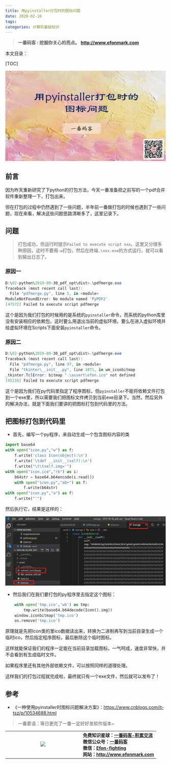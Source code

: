 ```yaml
---
title: 用pyinstaller打包时的图标问题
date: 2020-02-16
tags: 
categories: 计算机基础知识
---
```


> **一番码客 : 挖掘你关心的亮点。**
> **http://www.efonmark.com**

本文目录：

[TOC]

![image-20200216105926414](2020-02-16-用pyinstaller打包时的图标问题/image-20200216105926414.png)

<!-- more -->

## 前言

因为昨天重新研究了下python的打包方法，今天一番准备把之前写的一个pdf合并软件重新整理一下，打包出来。

但在打包的过程中仍然遇到了一些问题，半年前一番做打包的时候也遇到了一些问题，现在来看，解决这些问题思路清晰多了，这里记录下。

## 问题

> 打包成功，但运行时提示`Failed to execute script xxx`。这里又分很多种原因，这时不要用`-w`打包，然后在终端`.\xxx.exe`的方式运行，就可以看到输出日志了。

### 原因一

```powershell
D:\02-python\2019-09-30_pdf_opt\dist>.\pdfmerge.exe
Traceback (most recent call last):
  File "pdfmerge.py", line 5, in <module>
ModuleNotFoundError: No module named 'PyPDF2'
[47572] Failed to execute script pdfmerge
```

这个是因为我们打包的时候用的是系统的`pyinstaller`命令，而系统的python库里没有安装相应的依赖包，这时要么用退出当前的虚拟环境，要么在进入虚拟环境并给虚拟环境在Scripts下面安装`pyinstaller`命令。

### 原因二

```powershell
D:\02-python\2019-09-30_pdf_opt\dist>.\pdfmerge.exe
Traceback (most recent call last):
  File "pdfmerge.py", line 97, in <module>
  File "tkinter\__init__.py", line 1871, in wm_iconbitmap
_tkinter.TclError: bitmap ".\assert\efon.ico" not defined
[95216] Failed to execute script pdfmerge
```

这个是因为我们在py代码里指定了程序图标，但`pyinstaller`不能将依赖文件打包到一个exe里，所以需要我们把图标文件拷贝到当前exe目录下。当然，然后另外的解决办法，就是下面我们要讲的把图标打包到代码里的方法。

## 把图标打包到代码里

* 首先，编写一个py程序，来自动生成一个包含图标内容的类

```python
import base64
with open("icon.py","w") as f:
    f.write('class Icon(object):\n')
    f.write('\tdef __init__(self):\n')
    f.write("\t\tself.img='")
with open("icon.ico","rb") as i:
    b64str = base64.b64encode(i.read())
    with open("icon.py","ab+") as f:
        f.write(b64str)
with open("icon.py","a") as f:
    f.write("'")
```

然后执行它，结果是这样的：

![image-20200216135728790](2020-02-16-用pyinstaller打包时的图标问题/image-20200216135728790.png)

* 然后我们在我们要打包的py程序里去指定这个图标：

```python
    with open('tmp.ico','wb') as tmp:
        tmp.write(base64.b64decode(Icon().img))
    window.iconbitmap('tmp.ico')
    os.remove('tmp.ico')
```

原理就是先把Icon类的里ico数据读出来，转换为二进制再写到当前目录生成一个临时ico，然后指定程序图标，最后删除这个临时图标。

这样就能保证我们的程序一定能在当前目录加载图标。一气呵成，速度非常快，并不会看到有生成临时文件。

如果程序里还有其他外部依赖文件，可以按照同样的道理处理。

这样我们的打包过程就完成啦，最终就只有一个exe文件，然后就可以发布了！

## 参考

* 《一种使用pyinstaller时图标问题解决方案》：https://www.cnblogs.com/it-tsz/p/10534688.html

> 一番雾语：等日更完了一番一定好好发软件版本~

<table>
<tr>
<td ><center><img src="http://www.efonmark.com/efonmark-blog/readme/guanzhu_1.jpg" width=50%></center></td>
<td width="50%" align=left><b>
    免费知识星球：<a href="http://www.efonmark.com/efonmark-blog/readme/zhishixingqiu1.png">一番码客-积累交流</a><br>
    微信公众号：<a href="http://www.efonmark.com/efonmark-blog/readme/guanzhu_1.jpg">一番码客</a><br>
    微信：<a href="http://www.efonmark.com/efonmark-blog/readme/weixin.jpg">Efon-fighting</a><br>
    网站：<a href="http://www.efonmark.com">http://www.efonmark.com</a><br></b></td>
</tr>
</table>